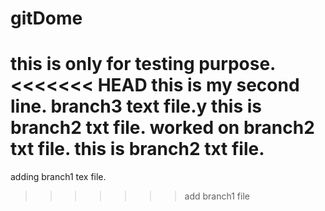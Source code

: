 # gitDome
this is only for testing purpose.
<<<<<<< HEAD
this is my second line.
branch3 text file.y
this is branch2 txt file.
worked on branch2 txt file.
this is branch2 txt file.
=======
adding branch1 tex file.
>>>>>>> add branch1 file
